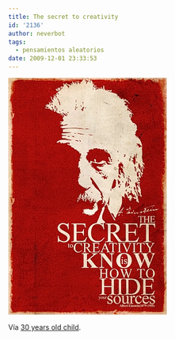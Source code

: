 ```yaml
---
title: The secret to creativity
id: '2136'
author: neverbot
tags:
  - pensamientos aleatorios
date: 2009-12-01 23:33:53
---
```


![200912012333.jpg](./the-secret-to-creativity/200912012333.jpg)

Vía [30 years old child](http://jhulyjohns.tumblr.com/post/262479128/albert-eistein-via-ngochai051086).
